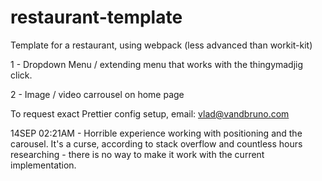 # restaurant-template

Template for a restaurant, using webpack (less advanced than workit-kit)

1 - Dropdown Menu / extending menu that works with the thingymadjig click.

2 - Image / video carrousel on home page

To request exact Prettier config setup, email: vlad@vandbruno.com

14SEP 02:21AM - Horrible experience working with positioning and the carousel. It's a curse, according to stack overflow and countless hours researching - there is no way to make it work with the current implementation.
